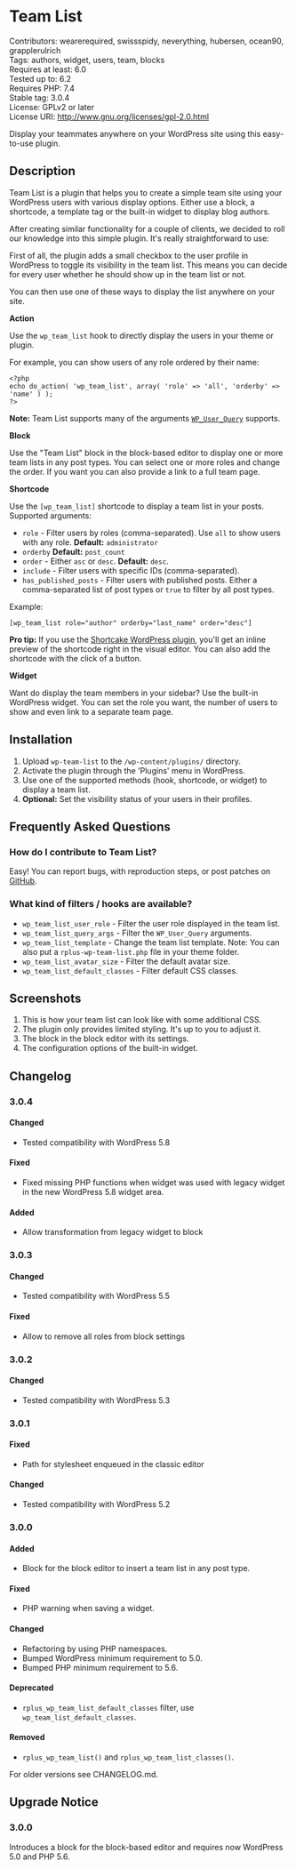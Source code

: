 # Team List #
Contributors: wearerequired, swissspidy, neverything, hubersen, ocean90, grapplerulrich  
Tags: authors, widget, users, team, blocks  
Requires at least: 6.0  
Tested up to: 6.2  
Requires PHP: 7.4  
Stable tag: 3.0.4  
License: GPLv2 or later  
License URI: http://www.gnu.org/licenses/gpl-2.0.html  

Display your teammates anywhere on your WordPress site using this easy-to-use plugin.

## Description ##

Team List is a plugin that helps you to create a simple team site using your WordPress users with various display options. Either use a block, a shortcode, a template tag or the built-in widget to display blog authors.

After creating similar functionality for a couple of clients, we decided to roll our knowledge into this simple plugin. It's really straightforward to use:

First of all, the plugin adds a small checkbox to the user profile in WordPress to toggle its visibility in the team list. This means you can decide for every user whether he should show up in the team list or not.

You can then use one of these ways to display the list anywhere on your site.

**Action**

Use the `wp_team_list` hook to directly display the users in your theme or plugin.

For example, you can show users of any role ordered by their name:


	<?php
	echo do_action( 'wp_team_list', array( 'role' => 'all', 'orderby' => 'name' ) );
	?>


**Note:** Team List supports many of the arguments [`WP_User_Query`](https://codex.wordpress.org/Class_Reference/WP_User_Query "WordPress Codex Codex WP_User_Query") supports.

**Block**

Use the "Team List" block in the block-based editor to display one or more team lists in any post types. You can select one or more roles and change the order. If you want you can also provide a link to a full team page.

**Shortcode**

Use the `[wp_team_list]` shortcode to display a team list in your posts. Supported arguments:

* `role` - Filter users by roles (comma-separated).
 Use `all` to show users with any role.
 **Default:** `administrator`
* `orderby`
 **Default:** `post_count`
* `order` - Either `asc` or `desc`.
 **Default:** `desc`.
* `include` - Filter users with specific IDs (comma-separated).
* `has_published_posts` - Filter users with published posts.
 Either a comma-separated list of post types or `true` to filter by all post types.

Example:

`[wp_team_list role="author" orderby="last_name" order="desc"]`

**Pro tip:** If you use the [Shortcake WordPress plugin](https://wordpress.org/plugins/shortcode-ui/), you'll get an inline preview of the shortcode right in the visual editor. You can also add the shortcode with the click of a button.

**Widget**

Want do display the team members in your sidebar? Use the built-in WordPress widget. You can set the role you want, the number of users to show and even link to a separate team page.

## Installation ##

1. Upload `wp-team-list` to the `/wp-content/plugins/` directory.
2. Activate the plugin through the 'Plugins' menu in WordPress.
3. Use one of the supported methods (hook, shortcode, or widget) to display a team list.
4. **Optional:** Set the visibility status of your users in their profiles.

## Frequently Asked Questions ##

### How do I contribute to Team List? ###

Easy! You can report bugs, with reproduction steps, or post patches on [GitHub](https://github.com/wearerequired/rplus-wp-team-list).

### What kind of filters / hooks are available? ###
* `wp_team_list_user_role` - Filter the user role displayed in the team list.
* `wp_team_list_query_args` - Filter the `WP_User_Query` arguments.
* `wp_team_list_template` - Change the team list template.
 Note: You can also put a `rplus-wp-team-list.php` file in your theme folder.
* `wp_team_list_avatar_size` - Filter the default avatar size.
* `wp_team_list_default_classes` - Filter default CSS classes.

## Screenshots ##

1. This is how your team list can look like with some additional CSS.
2. The plugin only provides limited styling. It's up to you to adjust it.
3. The block in the block editor with its settings.
4. The configuration options of the built-in widget.

## Changelog ##

### 3.0.4 ###

#### Changed ####
* Tested compatibility with WordPress 5.8

#### Fixed ####
* Fixed missing PHP functions when widget was used with legacy widget in the new WordPress 5.8 widget area.

#### Added ####
* Allow transformation from legacy widget to block

### 3.0.3 ###
#### Changed ####
* Tested compatibility with WordPress 5.5

#### Fixed ####
* Allow to remove all roles from block settings

### 3.0.2 ###

#### Changed ####
* Tested compatibility with WordPress 5.3

### 3.0.1 ###

#### Fixed ####
* Path for stylesheet enqueued in the classic editor

#### Changed ####
* Tested compatibility with WordPress 5.2

### 3.0.0 ###

#### Added ####
* Block for the block editor to insert a team list in any post type.

#### Fixed ####
* PHP warning when saving a widget.

#### Changed ####
* Refactoring by using PHP namespaces.
* Bumped WordPress minimum requirement to 5.0.
* Bumped PHP minimum requirement to 5.6.

#### Deprecated ####
* `rplus_wp_team_list_default_classes` filter, use `wp_team_list_default_classes`.

#### Removed ####
* `rplus_wp_team_list()` and `rplus_wp_team_list_classes()`.

For older versions see CHANGELOG.md.

## Upgrade Notice ##

### 3.0.0 ###

Introduces a block for the block-based editor and requires now WordPress 5.0 and PHP 5.6.
